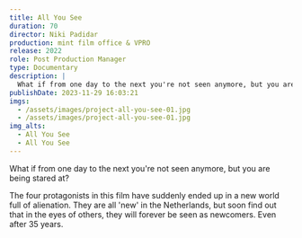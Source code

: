 ```yaml
---
title: All You See
duration: 70
director: Niki Padidar
production: mint film office & VPRO
release: 2022
role: Post Production Manager
type: Documentary
description: |
  What if from one day to the next you're not seen anymore, but you are being stared at?
publishDate: 2023-11-29 16:03:21
imgs:
  - /assets/images/project-all-you-see-01.jpg
  - /assets/images/project-all-you-see-01.jpg
img_alts:
  - All You See
  - All You See
---
```


What if from one day to the next you're not seen anymore, but you are being stared at?

The four protagonists in this film have suddenly ended up in a new world full of alienation. They are all 'new' in the Netherlands, but soon find out that in the eyes of others, they will forever be seen as newcomers. Even after 35 years.
